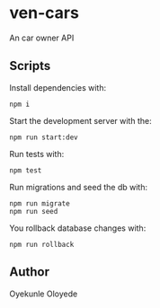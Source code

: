 # ven-cars

An car owner API

## Scripts

Install dependencies with:
```
npm i
```

Start the development server with the:
```
npm run start:dev
```
Run tests with:
```
npm test
```
Run migrations and seed the db with:
```
npm run migrate
npm run seed
```
You rollback database changes with:
```
npm run rollback
```

## Author

Oyekunle Oloyede
